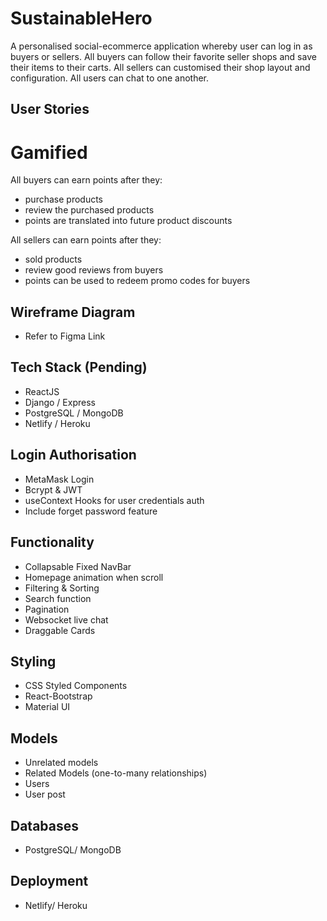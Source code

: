 # SustainableHero
A personalised social-ecommerce application whereby user can log in as buyers or sellers.
All buyers can follow their favorite seller shops and save their items to their carts.
All sellers can customised their shop layout and configuration.
All users can chat to one another.

## User Stories
# Gamified
All buyers can earn points after they:
- purchase products
- review the purchased products
- points are translated into future product discounts

All sellers can earn points after they:
- sold products
- review good reviews from buyers
- points can be used to redeem promo codes for buyers

## Wireframe Diagram
- Refer to Figma Link

## Tech Stack (Pending)
- ReactJS
- Django / Express
- PostgreSQL / MongoDB
- Netlify / Heroku

## Login Authorisation
- MetaMask Login
- Bcrypt & JWT
- useContext Hooks for user credentials auth
- Include forget password feature

## Functionality
- Collapsable Fixed NavBar
- Homepage animation when scroll
- Filtering & Sorting
- Search function
- Pagination
- Websocket live chat
- Draggable Cards

## Styling
- CSS Styled Components
- React-Bootstrap
- Material UI

## Models
- Unrelated models
- Related Models (one-to-many relationships)
- Users
- User post

## Databases
- PostgreSQL/ MongoDB

## Deployment
- Netlify/ Heroku
